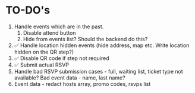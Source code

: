 # TO-DO's

1. Handle events which are in the past.
   1. Disable attend button
   2. Hide from events list? Should the backend do this?
2. ✅ Handle location hidden events (hide address, map etc. Write location hidden on the QR step?)
3. ✅ Disable QR code if step not required
4. ✅ Submit actual RSVP
5. Handle bad RSVP submission cases - full, waiting list, ticket type not available? Bad event data - name, last name?
6. Event data - redact hosts array, promo codes, rsvps list